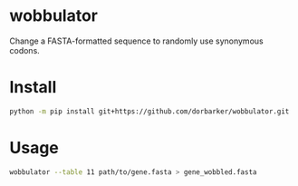 # wobbulator

Change a FASTA-formatted sequence to randomly use synonymous codons.

# Install
```sh
python -m pip install git+https://github.com/dorbarker/wobbulator.git
```

# Usage

```sh
wobbulator --table 11 path/to/gene.fasta > gene_wobbled.fasta
```
